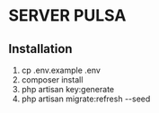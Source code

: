 # SERVER PULSA

## Installation

1. cp .env.example .env
2. composer install
3. php artisan key:generate
4. php artisan migrate:refresh --seed